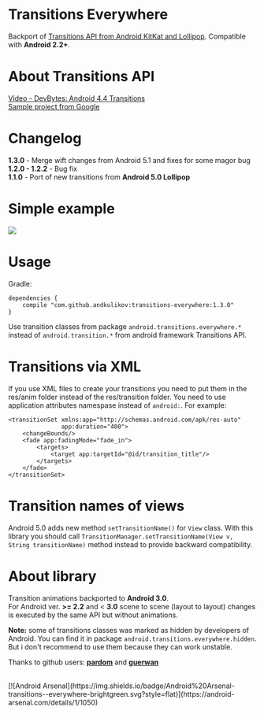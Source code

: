 Transitions Everywhere
============
Backport of [Transitions API from Android KitKat and Lollipop][1]. Compatible with <b>Android 2.2+</b>.

About Transitions API
============
[Video - DevBytes: Android 4.4 Transitions][2]<br>
[Sample project from Google][3] 

Changelog
============
<b>1.3.0</b> - Merge wift changes from Android 5.1 and fixes for some magor bug<br>
<b>1.2.0 - 1.2.2</b> - Bug fix<br>
<b>1.1.0</b> - Port of new transitions from <b>Android 5.0 Lollipop</b>

Simple example
============
<img src="http://habrastorage.org/getpro/habr/post_images/e93/37c/0da/e9337c0dacc355523adddf1545b57e5a.gif"/>

Usage
============
Gradle:
```
dependencies {
    compile "com.github.andkulikov:transitions-everywhere:1.3.0"
}
```
Use transition classes from package `android.transitions.everywhere.*` instead of `android.transition.*` from android framework Transitions API.<br>

Transitions via XML
============
If you use XML files to create your transitions you need to put them in the res/anim folder instead of the res/transition folder. You need to use application attributes namespase instead of `android:`. For example:
```
<transitionSet xmlns:app="http://schemas.android.com/apk/res-auto"
               app:duration="400">
    <changeBounds/>
    <fade app:fadingMode="fade_in">
        <targets>
            <target app:targetId="@id/transition_title"/>
        </targets>
    </fade>
</transitionSet>
```

Transition names of views
============
Android 5.0 adds new method `setTransitionName()` for `View` class. With this library you should call `TransitionManager.setTransitionName(View v, String transitionName)` method instead to provide backward compatibility.

About library
============
Transition animations backported to <b>Android 3.0</b>.<br>
For Android ver. <b>>= 2.2</b> and < <b>3.0</b> scene to scene (layout to layout) changes is executed by the same API  but without animations.

<b>Note:</b> some of transitions classes was marked as hidden by developers of Android. You can find it in package  `android.transitions.everywhere.hidden`. But i don't recommend to use them because they can work unstable.

Thanks to github users: <b>[pardom][4]</b> and <b>[guerwan][5]</b>  

[1]: http://developer.android.com/reference/android/transition/package-summary.html
[2]: https://www.youtube.com/watch?v=S3H7nJ4QaD8
[3]: https://developer.android.com/samples/BasicTransition/index.html
[4]: https://github.com/pardom/TransitionSupportLibrary
[5]: https://github.com/guerwan/TransitionsBackport

<br>
[![Android Arsenal](https://img.shields.io/badge/Android%20Arsenal-transitions--everywhere-brightgreen.svg?style=flat)](https://android-arsenal.com/details/1/1050)

